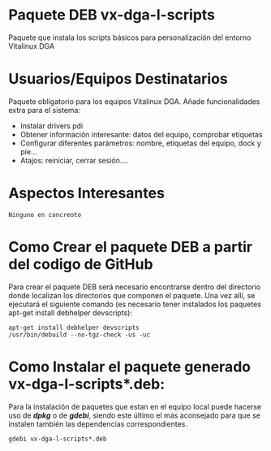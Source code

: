 # Paquete DEB vx-dga-l-scripts

Paquete que instala los scripts básicos para personalización del entorno Vitalinux DGA

# Usuarios/Equipos Destinatarios

Paquete obligatorio para los equipos Vitalinux DGA. Añade funcionalidades extra para el sistema:
* Instalar drivers pdi
* Obtener información interesante: datos del equipo, comprobar etiquetas
* Configurar diferentes parámetros: nombre, etiquetas del equipo, dock y pie...
* Atajos: reiniciar, cerrar sesión.... 

# Aspectos Interesantes
```
Ninguno en concreoto
```
# Como Crear el paquete DEB a partir del codigo de GitHub
Para crear el paquete DEB será necesario encontrarse dentro del directorio donde localizan los directorios que componen el paquete.  Una vez allí, se ejecutará el siguiente comando (es necesario tener instalados los paquetes apt-get install debhelper devscripts):

```
apt-get install debhelper devscripts
/usr/bin/debuild --no-tgz-check -us -uc
```

# Como Instalar el paquete generado vx-dga-l-scripts*.deb:
Para la instalación de paquetes que estan en el equipo local puede hacerse uso de ***dpkg*** o de ***gdebi***, siendo este último el más aconsejado para que se instalen también las dependencias correspondientes.
```
gdebi vx-dga-l-scripts*.deb
```
